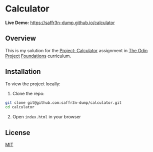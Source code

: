 # Calculator

**Live Demo:** https://saffr3n-dump.github.io/calculator

## Overview

This is my solution for the [Project: Calculator](https://www.theodinproject.com/lessons/foundations-calculator) assignment in [The Odin Project](https://www.theodinproject.com) [Foundations](https://www.theodinproject.com/paths/foundations/courses/foundations) curriculum.

## Installation

To view the project locally:

1. Clone the repo:

```bash
git clone git@github.com:saffr3n-dump/calculator.git
cd calculator
```

2. Open `index.html` in your browser

## License

[MIT](https://opensource.org/license/MIT)
